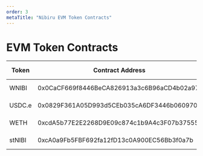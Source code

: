 ```yaml
---
order: 3
metaTitle: "Nibiru EVM Token Contracts"
---
```


# EVM Token Contracts

| Token  | Contract Address                           | Nibiscan Link                                                                                                  |
| ------ | ------------------------------------------ | -------------------------------------------------------------------------------------------------------------- |
| WNIBI  | 0x0CaCF669f8446BeCA826913a3c6B96aCD4b02a97 | [View Contract](https://nibiscan.io/token/0x0CaCF669f8446BeCA826913a3c6B96aCD4b02a97/contract/code?type=erc20) |
| USDC.e | 0x0829F361A05D993d5CEb035cA6DF3446b060970b | [View Contract](https://nibiscan.io/token/0x0829F361A05D993d5CEb035cA6DF3446b060970b/contract/code?type=erc20)    |
| WETH   | 0xcdA5b77E2E2268D9E09c874c1b9A4c3F07b37555 | [View Contract](https://nibiscan.io/token/0xcdA5b77E2E2268D9E09c874c1b9A4c3F07b37555/contract/code?type=erc20)    |
| stNIBI | 0xcA0a9Fb5FBF692fa12fD13c0A900EC56Bb3f0a7b | [View Contract](https://nibiscan.io/token/0xcA0a9Fb5FBF692fa12fD13c0A900EC56Bb3f0a7b/contract/code?type=erc20)    |
